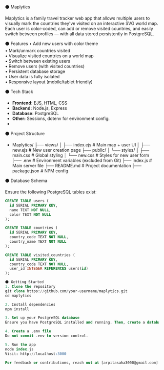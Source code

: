 ⚫ Maplytics

Maplytics is a family travel tracker web app that allows multiple users to visually mark the countries they've visited on an interactive SVG world map. Each user is color-coded, can add or remove visited countries, and easily switch between profiles — with all data stored persistently in PostgreSQL.

⚫ Features
• Add new users with color theme  
• Mark/unmark countries visited  
• Visualize visited countries on a world map  
• Switch between existing users  
• Remove users (with visited countries)  
• Persistent database storage  
• User data is fully isolated  
• Responsive layout (mobile/tablet friendly)

⚫ Tech Stack
- **Frontend:** EJS, HTML, CSS
- **Backend:** Node.js, Express
- **Database:** PostgreSQL
- **Other:** Sessions, dotenv for environment config.
- 
⚫ Project Structure
-  Maplytics/
├── views/
│ ├── index.ejs # Main map + user UI
│ ├── new.ejs # New user creation page
├── public/
│ └── styles/
│ ├── main.css # Global styling
│ └── new.css # Styles for new user form
├── .env # Environment variables (excluded from Git)
├── index.js # Main server file
├── README.md # Project documentation
├── package.json # NPM config


⚫ Database Schema

Ensure the following PostgreSQL tables exist:

```sql
CREATE TABLE users (
  id SERIAL PRIMARY KEY,
  name TEXT NOT NULL,
  color TEXT NOT NULL
);

CREATE TABLE countries (
  id SERIAL PRIMARY KEY,
  country_code TEXT NOT NULL,
  country_name TEXT NOT NULL
);

CREATE TABLE visited_countries (
  id SERIAL PRIMARY KEY,
  country_code TEXT NOT NULL,
  user_id INTEGER REFERENCES users(id)
);

⚫ Getting Started
1. Clone the repository
git clone https://github.com/your-username/maplytics.git
cd maplytics

2. Install dependencies
npm install

3. Set up your PostgreSQL database
Ensure you have PostgreSQL installed and running. Then, create a database named world, and import your country data into the countries table.

4. Create a .env file
Do not commit .env to version control.

5. Run the app
node index.js
Visit: http://localhost:3000

For feedback or contributions, reach out at [arpitasaha3000@gmail.com]

